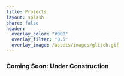 ```yaml
---
title: Projects
layout: splash
share: false
header:
  overlay_color: "#000"
  overlay_filter: "0.5"
  overlay_image: /assets/images/glitch.gif
---
```


### Coming Soon: Under Construction <span class="fa fa-paint-roller">

